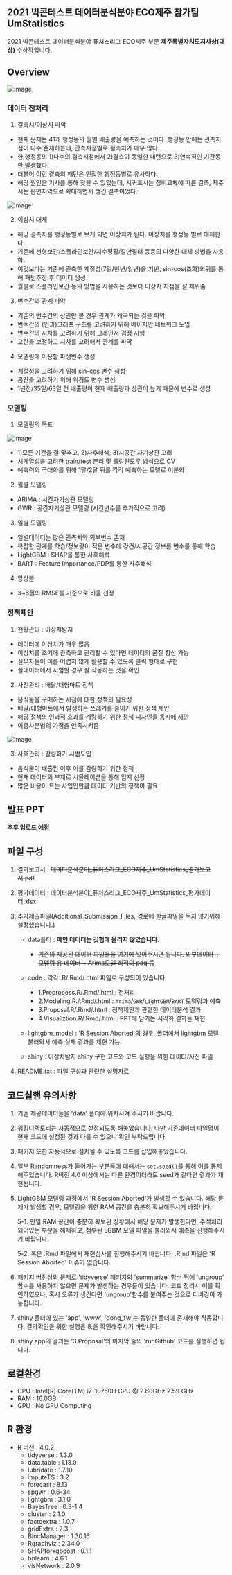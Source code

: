 ## 2021 빅콘테스트 데이터분석분야 ECO제주 참가팀 UmStatistics

2021 빅콘테스트 데이터분석분야 퓨처스리그 ECO제주 부문 **제주특별자치도지사상(대상)** 수상작입니다.

## Overview

![image](https://user-images.githubusercontent.com/63837766/147443395-8157db8d-1093-474a-944c-6006b358d28b.png)

### 데이터 전처리

1. 결측치/이상치 파악
  - 현재 문제는 41개 행정동의 월별 배출량을 예측하는 것이다. 행정동 안에는 관측지점이 다수 존재하는데, 관측지점별로 결측치가 매우 많다.
  - 한 행정동의 1)다수의 결측지점에서 2)결측이 동일한 패턴으로 3)연속적인 기간동안 발생했다.
  - 더불어 이런 결측의 패턴은 인접한 행정동별로 유사하다.
  - 해당 원인은 기사를 통해 찾을 수 있었는데, 서귀포시는 장비교체에 따른 결측, 제주시는 읍면지역으로 확대하면서 생긴 결측이었다.

![image](https://user-images.githubusercontent.com/63837766/147443405-2dbf0b48-353b-49ea-91dd-b912ee82e18e.png)

2. 이상치 대체
  - 해당 결측치를 행정동별로 보게 되면 이상치가 된다. 이상치를 행정동 별로 대체한다.
  - 기존에 선형보간/스플라인보간/지수평활/칼만필터 등등의 다양한 대체 방법을 사용함.
  - 이것보다는 기존에 관측한 계절성(7일/반년/일년)을 기반, sin-cos(조화)회귀를 통해 패턴추정 후 데이터 생성
  - 월별로 스플라인보간 등의 방법을 사용하는 것보다 이상치 지점을 잘 채워줌

3. 변수간의 관계 파악
  - 기존의 변수간의 상관만 볼 경우 관계가 왜곡되는 것을 파악
  - 변수간의 (인과)그래프 구조를 고려하기 위해 베이지안 네트워크 도입
  - 변수간의 시차를 고려하기 위해 그레인저 검정 시행
  - 교란을 보정하고 시차를 고려해서 관계를 파악

4. 모델링에 이용할 파생변수 생성
  - 계절성을 고려하기 위해 sin-cos 변수 생성
  - 공간을 고려하기 위해 위경도 변수 생성
  - 1년전/35일/63일 전 배출량이 현재 배출량과 상관이 높기 때문에 변수로 생성

### 모델링

1. 모델링의 목표

![image](https://user-images.githubusercontent.com/63837766/147443408-f0c9cc9b-792c-45aa-8500-c2d8486ea0ce.png)

  - 1)모든 기간을 잘 맞추고, 2)사후해석, 3)시공간 자기상관 고려
  - 시계열성을 고려한 train/test 분리 및 롤링윈도우 방식으로 CV
  - 예측력의 극대화를 위해 1달/2달 뒤를 각각 예측하는 모델로 이분화

2. 월별 모델링
  - ARIMA : 시간자기상관 모델링
  - GWR : 공간자기상관 모델링 (시간변수를 추가적으로 고려)

3. 일별 모델링
  - 일별데이터는 많은 관측치와 외부변수 존재
  - 복잡한 관계를 학습/정보량이 적은 변수에 강건/시공간 정보를 변수를 통해 학습
  - LightGBM : SHAP을 통한 사후해석
  - BART : Feature Importance/PDP를 통한 사후해석

4. 앙상블
  - 3~6월의 RMSE를 기준으로 비율 선정

### 정책제안

1. 현황관리 : 이상치탐지
  - 데이터에 이상치가 매우 많음
  - 이상치를 조기에 관측하고 관리할 수 있다면 데이터의 품질 향상 가능
  - 실무자들이 이를 어렵지 않게 활용할 수 있도록 클릭 형태로 구현
  - 실데이터에서 시험할 경우 잘 작동하는 것을 확인
  
2. 사전관리 : 배달/대형마트 정책
  - 음식물을 구매하는 시점에 대한 정책의 필요성
  - 배달/대형마트에서 발생하는 쓰레기를 줄이기 위한 정책 제안
  - 해당 정책의 인과적 효과를 계량하기 위한 정책 디자인을 동시에 제안
  - 이중차분법의 가정을 만족시켜줌

![image](https://user-images.githubusercontent.com/63837766/147443407-093b9da1-94cb-4f16-9eb3-c6a62498b193.png)

3. 사후관리 : 감량화기 시범도입
  - 음식물이 배출된 이후 이를 감량하기 위한 정책
  - 현재 데이터의 부재로 시뮬레이션을 통해 입지 선정
  - 많은 비용이 드는 사업인만큼 데이터 기반의 정책이 필요


## 발표 PPT

**추후 업로드 예정**

## 파일 구성

1. 결과보고서 : ~~데이터분석분야_퓨처스리그_ECO제주_UmStatistics_결과보고서.pdf~~
2. 평가데이터 : 데이터분석분야_퓨처스리그_ECO제주_UmStatistics_평가데이터.xlsx


3. 추가제출파일(Additional_Submission_Files, 경로에 한글파일을 두지 않기위해 설정했습니다.)  

	- data폴더 : **메인 데이터는 깃헙에 올리지 않았습니다.**
	  - ~~기존의 제공된 데이터 파일들을 여기에 넣어주시면 됩니다. 외부데이터 + 모델링 용 데이터 + Arima모델 최적의 pdq 등~~
	
	- code : 각각 .R/.Rmd/.html 파일로 구성되어 있습니다.
	    - 1.Preprocess.R/.Rmd/.html : 전처리
	    - 2.Modeling.R./.Rmd/.html : `Arima`/`GWR`/`LightGBM`/`BART` 모델링과 예측 
	    - 3.Proposal.R/.Rmd/.html : 정책제안과 관련한 데이터분석 결과
	    - 4.Visualiztion.R/.Rmd/.html : PPT에 담기는 시각화 결과들 재현

	- lightgbm_model : 'R Session Aborted'의 경우, 폴더에서 lightgbm 모델 불러와서 예측
			 실제 결과를 재현 가능.

	- shiny : 이상치탐지 shiny 구현 코드와 코드 실행을 위한 데이터/사진 파일
		 

4. README.txt : 파일 구성과 관련한 설명자료

## 코드실행 유의사항

1. 기존 제공데이터들을 'data' 폴더에 위치시켜 주시기 바랍니다.

2. 워킹디렉토리는 자동적으로 설정되도록 해놓았습니다. 
    다만 기존데이터 파일명이 현재 코드에 설정된 것과 다를 수 있으니 확인 부탁드립니다.

3. 패키지 또한 자동적으로 설치될 수 있도록 코드를 삽입해놓았습니다.

4. 일부 Randomness가 들어가는 부분들에 대해서는 `set.seed()`를 통해 이를 통제해주었습니다. 
    R버전 4.0 이상에서는 다른 환경이더라도 seed가 같다면 결과가 재현됩니다.

5. LightGBM 모델링 과정에서 'R Session Aborted'가 발생할 수 있습니다.
   해당 문제가 발생할 경우, 모델링을 위한 RAM 공간을 충분히 확보해주시기 바랍니다.

   5-1. 만일 RAM 공간이 충분히 확보된 상황에서 해당 문제가 발생한다면,
         주석처리되어있는 부분을 해제하고, 첨부된 LGBM 모델 파일을 불러와서 예측을 진행해주시기 바랍니다.

   5-2. 혹은 .Rmd 파일에서 재현심사를 진행해주시기 바랍니다.
          .Rmd 파일은 'R Session Aborted' 이슈가 없습니다. 

6. 패키지 버전상의 문제로 'tidyverse' 패키지의 'summarize' 함수 뒤에 'ungroup' 함수를 사용하지 않으면 문제가 발생하는 경우들이 있습니다.
   코드 정리시 이를 확인하였으나, 혹시 오류가 생긴다면 'ungroup'함수를 붙여주는 것으로 디버깅이 가능합니다.

7. shiny 폴더에 있는 'app', 'www', 'dong_fw'는 동일한 폴더에 존재해야 작동합니다. 
   결과확인을 위한 실행은 8.을 확인해주시기 바랍니다.

8. shiny app의 결과는 '3.Proposal'의 마지막 줄의 'runGithub' 코드를 실행하면 됩니다.

## 로컬환경

- CPU : Intel(R) Core(TM) i7-10750H CPU @ 2.60GHz   2.59 GHz
- RAM : 16.0GB
- GPU : No GPU Computing

## R 환경

- R 버전 : 4.0.2
  - tidyverse : 1.3.0
  - data.table : 1.13.0
  - lubridate : 1.7.10
  - imputeTS : 3.2
  - forecast : 8.13
  - spgwr : 0.6-34
  - lightgbm : 3.1.0
  - BayesTree : 0.3-1.4
  - cluster : 2.1.0
  - factoextra : 1.0.7
  - gridExtra : 2.3
  - BiocManager : 1.30.16
  - Rgraphviz : 2.34.0
  - SHAPforxgboost : 0.1.1
  - bnlearn : 4.6.1
  - visNetwork : 2.0.9

